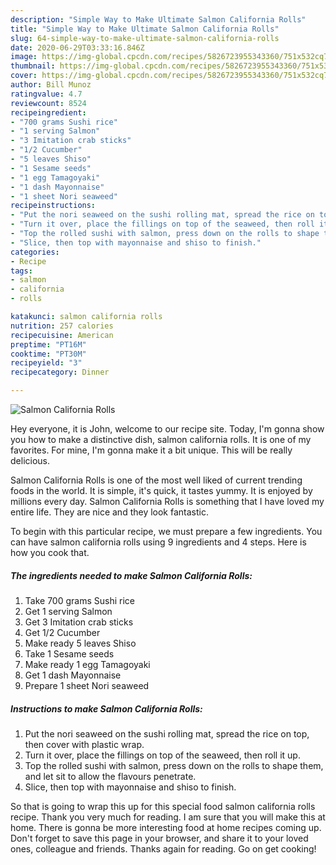 ```yaml
---
description: "Simple Way to Make Ultimate Salmon California Rolls"
title: "Simple Way to Make Ultimate Salmon California Rolls"
slug: 64-simple-way-to-make-ultimate-salmon-california-rolls
date: 2020-06-29T03:33:16.846Z
image: https://img-global.cpcdn.com/recipes/5826723955343360/751x532cq70/salmon-california-rolls-recipe-main-photo.jpg
thumbnail: https://img-global.cpcdn.com/recipes/5826723955343360/751x532cq70/salmon-california-rolls-recipe-main-photo.jpg
cover: https://img-global.cpcdn.com/recipes/5826723955343360/751x532cq70/salmon-california-rolls-recipe-main-photo.jpg
author: Bill Munoz
ratingvalue: 4.7
reviewcount: 8524
recipeingredient:
- "700 grams Sushi rice"
- "1 serving Salmon"
- "3 Imitation crab sticks"
- "1/2 Cucumber"
- "5 leaves Shiso"
- "1 Sesame seeds"
- "1 egg Tamagoyaki"
- "1 dash Mayonnaise"
- "1 sheet Nori seaweed"
recipeinstructions:
- "Put the nori seaweed on the sushi rolling mat, spread the rice on top, then cover with plastic wrap."
- "Turn it over, place the fillings on top of the seaweed, then roll it up."
- "Top the rolled sushi with salmon, press down on the rolls to shape them, and let sit to allow the flavours penetrate."
- "Slice, then top with mayonnaise and shiso to finish."
categories:
- Recipe
tags:
- salmon
- california
- rolls

katakunci: salmon california rolls 
nutrition: 257 calories
recipecuisine: American
preptime: "PT16M"
cooktime: "PT30M"
recipeyield: "3"
recipecategory: Dinner

---
```



![Salmon California Rolls](https://img-global.cpcdn.com/recipes/5826723955343360/751x532cq70/salmon-california-rolls-recipe-main-photo.jpg)

Hey everyone, it is John, welcome to our recipe site. Today, I'm gonna show you how to make a distinctive dish, salmon california rolls. It is one of my favorites. For mine, I'm gonna make it a bit unique. This will be really delicious.



Salmon California Rolls is one of the most well liked of current trending foods in the world. It is simple, it's quick, it tastes yummy. It is enjoyed by millions every day. Salmon California Rolls is something that I have loved my entire life. They are nice and they look fantastic.


To begin with this particular recipe, we must prepare a few ingredients. You can have salmon california rolls using 9 ingredients and 4 steps. Here is how you cook that.

<!--inarticleads1-->

##### The ingredients needed to make Salmon California Rolls:

1. Take 700 grams Sushi rice
1. Get 1 serving Salmon
1. Get 3 Imitation crab sticks
1. Get 1/2 Cucumber
1. Make ready 5 leaves Shiso
1. Take 1 Sesame seeds
1. Make ready 1 egg Tamagoyaki
1. Get 1 dash Mayonnaise
1. Prepare 1 sheet Nori seaweed




<!--inarticleads2-->

##### Instructions to make Salmon California Rolls:

1. Put the nori seaweed on the sushi rolling mat, spread the rice on top, then cover with plastic wrap.
1. Turn it over, place the fillings on top of the seaweed, then roll it up.
1. Top the rolled sushi with salmon, press down on the rolls to shape them, and let sit to allow the flavours penetrate.
1. Slice, then top with mayonnaise and shiso to finish.




So that is going to wrap this up for this special food salmon california rolls recipe. Thank you very much for reading. I am sure that you will make this at home. There is gonna be more interesting food at home recipes coming up. Don't forget to save this page in your browser, and share it to your loved ones, colleague and friends. Thanks again for reading. Go on get cooking!
